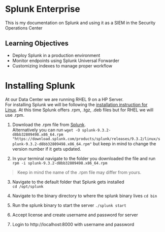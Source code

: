 # Splunk Enterprise
This is my documentation on Splunk and using it as a SIEM in the Security Operations Center

## Learning Objectives
- Deploy Splunk in a production environment
- Monitor endpoints using Splunk Universal Forwarder
- Customizing indexes to manage proper workflow

# Installing Splunk

At our Data Center we are running RHEL 9 on a HP Server.  
For installing Splunk we will be following the [installation instruction for Linux](https://docs.splunk.com/Documentation/Splunk/9.3.2/SearchTutorial/InstallSplunk#Linux_installation_instructions).
At this time Splunk offers .rpm, .tgz, .deb files but for RHEL we will use .rpm.

1. Download the .rpm file from [Splunk](https://www.splunk.com/en_us/download/splunk-enterprise.html). <br>
Alternatively you can run `wget -O splunk-9.3.2-d8bb32809498.x86_64.rpm "https://download.splunk.com/products/splunk/releases/9.3.2/linux/splunk-9.3.2-d8bb32809498.x86_64.rpm"` but keep in mind to change the version number if it gets updated.

2. In your terminal navigate to the folder you downloaded the file and run <br>
```rpm -i splunk-9.3.2-d8bb32809498.x86_64.rpm``` <br>
> Keep in mind the name of the .rpm file may differ from yours.

3. Navigate to the default folder that Splunk gets installed <br>
```cd /opt/splunk```

4. Navigate to the binary directory to where the splunk binary lives
```cd bin```

5. Run the splunk binary to start the server
```./splunk start```

6. Accept license and create username and password for server

7. Login to http://localhost:8000 with username and password

